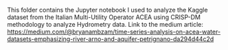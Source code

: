 This folder contains the Jupyter notebook I used to analyze the Kaggle dataset from the Italian Multi-Utility Operator ACEA using CRISP-DM methodology to 
analyze Hydrometry data. 
Link to the medium article: https://medium.com/@bryanambzam/time-series-analysis-on-acea-water-datasets-emphasizing-river-arno-and-aquifer-petrignano-da294d44c2d